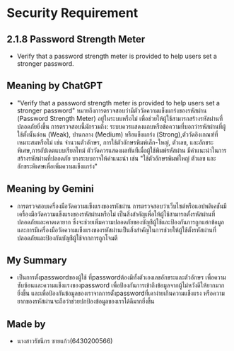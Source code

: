 # Security Requirement
## 2.1.8 Password Strength Meter

   * Verify that a password strength meter is provided to help users set 
a stronger password.

## Meaning by ChatGPT
  * "Verify that a password strength meter is provided to help users set a stronger password" หมายถึงการตรวจสอบว่ามีตัววัดความแข็งแกร่งของรหัสผ่าน (Password Strength Meter) อยู่ในระบบหรือไม่ เพื่อช่วยให้ผู้ใช้สามารถสร้างรหัสผ่านที่ปลอดภัยยิ่งขึ้น
    การตรวจสอบนี้มักรวมถึง: ระบบควรแสดงแถบหรือข้อความที่บอกว่ารหัสผ่านที่ผู้ใช้ตั้งนั้นอ่อน (Weak), ปานกลาง (Medium) หรือแข็งแกร่ง (Strong),ตัววัดอิงเกณฑ์ที่เหมาะสมหรือไม่ เช่น จำนวนตัวอักษร, การใช้ตัวอักษรพิมพ์เล็ก-ใหญ่, ตัวเลข, และอักขระพิเศษ,การอัปเดตแบบเรียลไทม์  ตัววัดควรแสดงผลทันทีเมื่อผู้ใช้พิมพ์รหัสผ่าน มีคำแนะนำในการสร้างรหัสผ่านที่ปลอดภัย บางระบบอาจให้คำแนะนำ เช่น "ใช้ตัวอักษรพิมพ์ใหญ่ ตัวเลข และอักขระพิเศษเพื่อเพิ่มความแข็งแกร่ง"

## Meaning by Gemini
  * การตรวจสอบเครื่องมือวัดความแข็งแรงของรหัสผ่าน การตรวจสอบว่าเว็บไซต์หรือแอปพลิเคชันมีเครื่องมือวัดความแข็งแรงของรหัสผ่านหรือไม่ เป็นสิ่งสำคัญเพื่อให้ผู้ใช้สามารถตั้งรหัสผ่านที่ปลอดภัยและคาดเดายาก ซึ่งจะช่วยเพิ่มความปลอดภัยของบัญชีผู้ใช้และป้องกันการถูกแฮกข้อมูล  และการมีเครื่องมือวัดความแข็งแรงของรหัสผ่านเป็นสิ่งสำคัญในการช่วยให้ผู้ใช้ตั้งรหัสผ่านที่ปลอดภัยและป้องกันบัญชีผู้ใช้จากการถูกโจมตี 

## My Summary
 * เป็นการตั้งpasswordของผู้ใช้ ที่passwordต้องมีทั้งตัวเองเลขอักขระและตัวอักษร เพื่อความซับซ้อนและความแข็งแรงของpassword เพื่อป้องกันการเข้าถึงข้อมูลจากผู้ไม่หวังดีให้ยากมากยิ่งขึ้น และเพื่อป้องกันข้อมูลของเราจากการตั้งpasswordที่เดาง่ายเกินความแข็งแรง หรือความยากของรหัสผ่านจะถือว่าช่วยปกป้องข้อมูลของเราได้ดีมากยิ่งขึ้น

## Made by
 - นางสาวรัชนีกร ซายแก้ว(6430200566)

